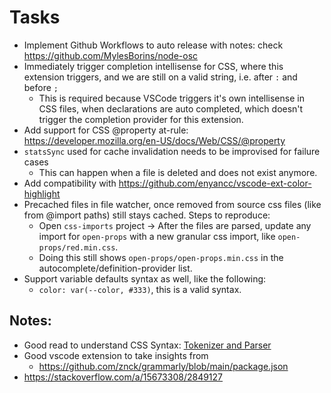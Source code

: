 # Tasks
- Implement Github Workflows to auto release with notes: check https://github.com/MylesBorins/node-osc
- Immediately trigger completion intellisense for CSS, where this extension triggers, and we are still on a valid string, i.e.
  after `:` and before `;`
  - This is required because VSCode triggers it's own intellisense in CSS files, when declarations are auto completed,
    which doesn't trigger the completion provider for this extension.
- Add support for CSS @property at-rule: https://developer.mozilla.org/en-US/docs/Web/CSS/@property
- `statsSync` used for cache invalidation needs to be improvised for failure cases
  - This can happen when a file is deleted and does not exist anymore.
- Add compatibility with https://github.com/enyancc/vscode-ext-color-highlight
- Precached files in file watcher, once removed from source css files (like from @import paths)
  still stays cached. Steps to reproduce:
  - Open `css-imports` project -> After the files are parsed, update any import for `open-props` with a new
    granular css import, like `open-props/red.min.css`.
  - Doing this still shows `open-props/open-props.min.css` in the autocomplete/definition-provider list.
- Support variable defaults syntax as well, like the following:
  - `color: var(--color, #333)`, this is a valid syntax.


## Notes:

- Good read to understand CSS Syntax: [Tokenizer and Parser](https://drafts.csswg.org/css-syntax/)
- Good vscode extension to take insights from
  - https://github.com/znck/grammarly/blob/main/package.json
- https://stackoverflow.com/a/15673308/2849127
